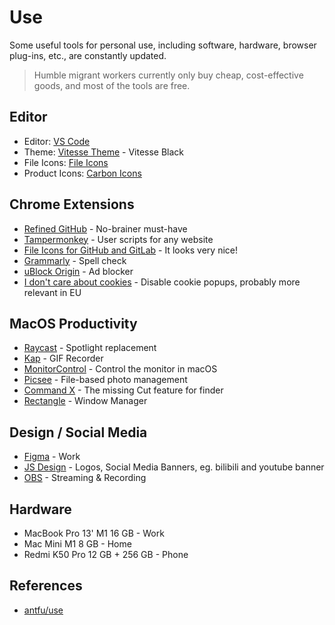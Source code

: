 # Use

Some useful tools for personal use, including software, hardware, browser plug-ins, etc., are constantly updated.

> Humble migrant workers currently only buy cheap, cost-effective goods, and most of the tools are free.

## Editor

- Editor: [VS Code](https://code.visualstudio.com/)
- Theme: [Vitesse Theme](https://github.com/antfu/vscode-theme-vitesse) - Vitesse Black
- File Icons: [File Icons](https://marketplace.visualstudio.com/items?itemName=file-icons.file-icons)
- Product Icons: [Carbon Icons](https://marketplace.visualstudio.com/items?itemName=antfu.icons-carbon)

## Chrome Extensions

- [Refined GitHub](https://chrome.google.com/webstore/detail/refined-github/hlepfoohegkhhmjieoechaddaejaokhf) - No-brainer must-have
- [Tampermonkey](https://chrome.google.com/webstore/detail/tampermonkey/dhdgffkkebhmkfjojejmpbldmpobfkfo) - User scripts for any website
- [File Icons for GitHub and GitLab](https://chrome.google.com/webstore/detail/file-icons-for-github-and/ficfmibkjjnpogdcfhfokmihanoldbfe) - It looks very nice!
- [Grammarly](https://chrome.google.com/webstore/detail/grammarly-grammar-checker/kbfnbcaeplbcioakkpcpgfkobkghlhen) - Spell check
- [uBlock Origin](https://chrome.google.com/webstore/detail/ublock-origin/cjpalhdlnbpafiamejdnhcphjbkeiagm) - Ad blocker
- [I don't care about cookies](https://chrome.google.com/webstore/detail/i-dont-care-about-cookies/fihnjjcciajhdojfnbdddfaoknhalnja) - Disable cookie popups, probably more relevant in EU

## MacOS Productivity

- [Raycast](https://raycast.com/) - Spotlight replacement
- [Kap](https://getkap.co/) - GIF Recorder
- [MonitorControl](https://github.com/MonitorControl/MonitorControl) - Control the monitor in macOS
- [Picsee](https://picsee.chitaner.com/) - File-based photo management
- [Command X](https://apps.apple.com/us/app/command-x/id6448461551?mt=12) - The missing Cut feature for finder
- [Rectangle](https://rectangleapp.com/) - Window Manager

## Design / Social Media

- [Figma](https://www.figma.com/) - Work
- [JS Design](https://js.design/) - Logos, Social Media Banners, eg. bilibili and youtube banner
- [OBS](https://obsproject.com/) - Streaming & Recording

## Hardware

- MacBook Pro 13' M1 16 GB - Work
- Mac Mini M1 8 GB - Home
- Redmi K50 Pro 12 GB + 256 GB - Phone

## References

- [antfu/use](https://github.com/antfu/use)
